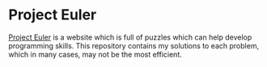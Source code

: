 # Project Euler
[Project Euler](https://projecteuler.net) is a website which is full of puzzles which can help develop programming skills.
This repository contains my solutions to each problem, which in many cases, may not be the most efficient.
